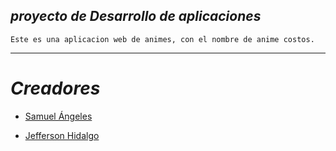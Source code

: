 ## _proyecto de Desarrollo de aplicaciones_ 
```
Este es una aplicacion web de animes, con el nombre de anime costos. 
```
---
# *Creadores*
* [Samuel Ángeles](https://github.com/5samuel)

* [Jefferson Hidalgo](https://github.com/JeffersonHidalgo)